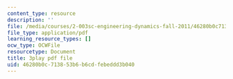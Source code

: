 ```yaml
---
content_type: resource
description: ''
file: /media/courses/2-003sc-engineering-dynamics-fall-2011/46280b0c713853b6b6cdfebeddd3b040_wzEqF_UQkks.pdf
file_type: application/pdf
learning_resource_types: []
ocw_type: OCWFile
resourcetype: Document
title: 3play pdf file
uid: 46280b0c-7138-53b6-b6cd-febeddd3b040
---
```

